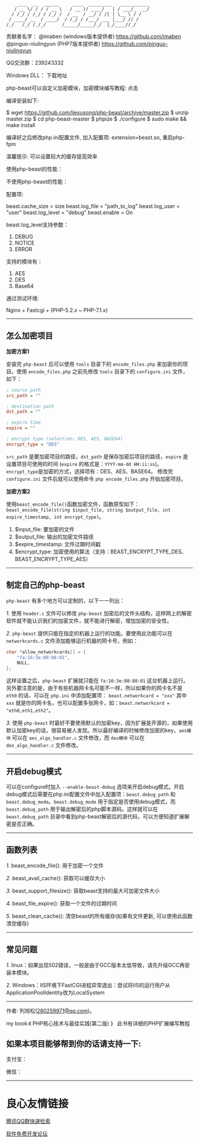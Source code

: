  
        ____  __  ______     ____  _________   ___________
       / __ \/ / / / __ \   / __ )/ ____/   | / ___/_  __/
      / /_/ / /_/ / /_/ /  / __  / __/ / /| | \__ \ / /
     / ____/ __  / ____/  / /_/ / /___/ ___ |___/ // /
    /_/   /_/ /_/_/      /_____/_____/_/  |_/____//_/

贡献者名字：
@imaben (windows版本提供者)  https://github.com/imaben
@pinguo-niulingyun (PHP7版本提供者) https://github.com/pinguo-niulingyun

QQ交流群：239243332
 

 Windows DLL： 下载地址  

 php-beast可以自定义加密模块，加密模块编写教程:  点击  

 编译安装如下: 
  
$ wget https://github.com/liexusong/php-beast/archive/master.zip
$ unzip master.zip
$ cd php-beast-master
$ phpize
$ ./configure
$ sudo make && make install

编译好之后修改php.ini配置文件, 加入配置项: extension=beast.so, 重启php-fpm
  

 温馨提示: 可以设置较大的缓存提高效率 

  使用php-beast的性能：   
  

  不使用php-beast的性能：   
  

配置项:
  
 beast.cache_size = size
 beast.log_file = "path_to_log"
 beast.log_user = "user"
 beast.log_level = "debug"
 beast.enable = On
  

beast.log_level支持参数：
 
 1. DEBUG
 2. NOTICE
 3. ERROR
 

支持的模块有：
 
 1. AES
 2. DES
 3. Base64
 

通过测试环境:
  
 Nginx + Fastcgi + (PHP-5.2.x ~ PHP-7.1.x)
  

------------------------------

## 怎么加密项目
**加密方案1**

安装完 `php-beast` 后可以使用 `tools` 目录下的 `encode_files.php` 来加密你的项目。使用 `encode_files.php` 之前先修改 `tools` 目录下的 `configure.ini` 文件，如下：
```ini
; source path
src_path = ""

; destination path
dst_path = ""

; expire time
expire = ""

; encrypt type (selection: DES, AES, BASE64)
encrypt_type = "DES"
```
`src_path` 是要加密项目的路径，`dst_path` 是保存加密后项目的路径，`expire` 是设置项目可使用的时间 (`expire` 的格式是：`YYYY-mm-dd HH:ii:ss`)。`encrypt_type`是加密的方式，选择项有：DES、AES、BASE64。
修改完 `configure.ini` 文件后就可以使用命令 `php encode_files.php` 开始加密项目。

**加密方案2**

使用`beast_encode_file()`函数加密文件，函数原型如下： 
`beast_encode_file(string $input_file, string $output_file, int expire_timestamp, int encrypt_type)`。
 
1. $input_file: 要加密的文件
2. $output_file: 输出的加密文件路径
3. $expire_timestamp: 文件过期时间戳
4. $encrypt_type: 加密使用的算法（支持：BEAST_ENCRYPT_TYPE_DES、BEAST_ENCRYPT_TYPE_AES）
 

------------------------------

## 制定自己的php-beast

`php-beast` 有多个地方可以定制的，以下一一列出：

*1.* 使用 `header.c` 文件可以修改 `php-beast` 加密后的文件头结构，这样网上的解密软件就不能认识我们的加密文件，就不能进行解密，增加加密的安全性。

*2.* `php-beast` 提供只能在指定的机器上运行的功能。要使用此功能可以在 `networkcards.c` 文件添加能够运行机器的网卡号，例如：
```c
char *allow_networkcards[] = {
	"fa:16:3e:08:88:01",
    NULL,
};
```
这样设置之后，`php-beast` 扩展就只能在 `fa:16:3e:08:88:01` 这台机器上运行。另外要注意的是，由于有些机器网卡名可能不一样，所以如果你的网卡名不是 `eth0` 的话，可以在 `php.ini` 中添加配置项： `beast.networkcard = "xxx"` 其中 `xxx` 就是你的网卡名，也可以配置多张网卡，如：`beast.networkcard = "eth0,eth1,eth2"`。

*3.* 使用 `php-beast` 时最好不要使用默认的加密key，因为扩展是开源的，如果使用默认加密key的话，很容易被人发现。所以最好编译的时候修改加密的key，`aes模块` 可以在 `aes_algo_handler.c` 文件修改，而 `des模块` 可以在 `des_algo_handler.c` 文件修改。

------------------------------

## 开启debug模式
可以在configure时加入 `--enable-beast-debug` 选项来开启debug模式。开启debug模式后需要在php.ini配置文件中加入配置项：`beast.debug_path` 和 `beast.debug_mode`。`beast.debug_mode` 用于指定是否使用debug模式，而 `beast.debug_path` 用于输出解密后的php脚本源码。这样就可以在 `beast.debug_path` 目录中看到php-beast解密后的源代码，可以方便知道扩展解密是否正确。

------------------------------

## 函数列表
*1.* beast_encode_file(): 用于加密一个文件

*2.* beast_avail_cache(): 获取可以缓存大小

*3.* beast_support_filesize(): 获取beast支持的最大可加密文件大小

*4.* beast_file_expire(): 获取一个文件的过期时间

*5.* beast_clean_cache(): 清空beast的所有缓存(如果有文件更新, 可以使用此函数清空缓存)

------------------------------

## 常见问题

*1.* linux：如果出现502错误，一般是由于GCC版本太低导致，请先升级GCC再安装本模块。

*2.* Windows：IIS环境下FastCGI进程异常退出：尝试将IIS的运行用户从ApplicationPoolIdentity改为LocalSystem

------------------------------

作者: 列旭松(280259971@qq.com)。

 my book:《 PHP核心技术与最佳实践(第二版) 》 此书有详细的PHP扩展编写教程 
## 如果本项目能够帮到你的话请支持一下:
 
支付宝： 
  
 
微信： 
 
 

------------------------------


 # 良心友情链接

[腾讯QQ群快速检索](http://u.720life.cn/s/8cf73f7c)

[软件免费开发论坛](http://u.720life.cn/s/bbb01dc0)